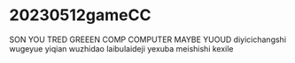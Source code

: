 # 20230512gameCC
SON YOU TRED GREEEN COMP
COMPUTER MAYBE 
YUOUD 
diyicichangshi
wugeyue yiqian
wuzhidao laibulaideji
yexuba
meishishi 
kexile 
